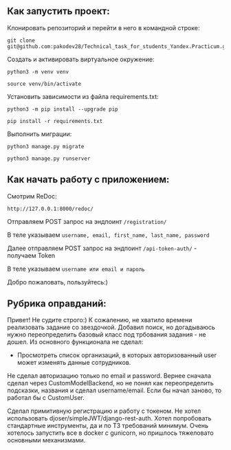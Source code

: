 ## Как запустить проект:

Клонировать репозиторий и перейти в него в командной строке:

```
git clone git@github.com:pakodev28/Technical_task_for_students_Yandex.Practicum.git
```


Cоздать и активировать виртуальное окружение:

```
python3 -m venv venv
```

```
source venv/bin/activate
```

Установить зависимости из файла requirements.txt:

```
python3 -m pip install --upgrade pip
```

```
pip install -r requirements.txt
```

Выполнить миграции:

```
python3 manage.py migrate
```
```
python3 manage.py runserver
```


## Как начать работу с приложением:
Смотрим ReDoc:
```
http://127.0.0.1:8000/redoc/
```


Отправляем POST запрос на эндпоинт ```/registration/```



В теле указываем ```username, email, first_name, last_name, password```



Далее отправляем POST запрос на эндпоинт ```/api-token-auth/``` - получаем Token



В теле указываем ```username или email и пароль```



Добро пожаловать, пользуйтесь:)


## Рубрика оправданий:
Привет! Не судите строго:)
К сожалению, не хватило времени реализовать задание со звездочкой. Добавил поиск, но догадываюсь нужно переопределить базовый класс под трбования задания - не дошел. Из основного функционала не сделал:
* Просмотреть список организаций, в которых авторизованный user может изменять данные сотрудников.

Не сделал авторизацию только по email и password. Вернее сначала сделал через CustomModelBackend, но не понял как переопределить подсказки, названия и сделал username/email. Если бы начал заново, то работал бы с CustomUser.


Сделал примитивную регистрацию и работу с токеном. Не хотел использовать djoser/simpleJWT/django-rest-auth. Хотел попробовать стандартные инструменты, да и по ТЗ требований минимум.
Очень хотелось запустить все в docker c gunicorn, но пришлось тяжеловато основными механизмами.